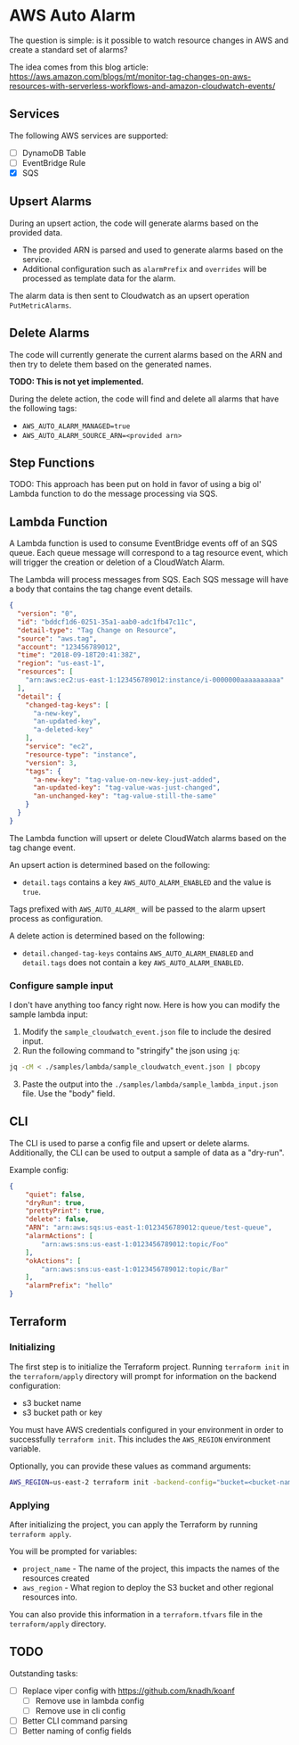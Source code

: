 # AWS Auto Alarm

The question is simple: is it possible to watch resource changes in AWS and create a standard set of alarms?

The idea comes from this blog article:
https://aws.amazon.com/blogs/mt/monitor-tag-changes-on-aws-resources-with-serverless-workflows-and-amazon-cloudwatch-events/

## Services

The following AWS services are supported:

- [ ] DynamoDB Table
- [ ] EventBridge Rule
- [x] SQS

## Upsert Alarms

During an upsert action, the code will generate alarms based on the provided data.

- The provided ARN is parsed and used to generate alarms based on the service.
- Additional configuration such as `alarmPrefix` and `overrides` will be processed as template data for the alarm.

The alarm data is then sent to Cloudwatch as an upsert operation `PutMetricAlarms`.

## Delete Alarms

The code will currently generate the current alarms based on the ARN and then try to delete them based on the generated names.

**TODO: This is not yet implemented.**

During the delete action, the code will find and delete all alarms that have the following tags:

- `AWS_AUTO_ALARM_MANAGED=true`
- `AWS_AUTO_ALARM_SOURCE_ARN=<provided arn>`

## Step Functions

TODO: This approach has been put on hold in favor of using a big ol' Lambda function to do the message processing via SQS.

## Lambda Function

A Lambda function is used to consume EventBridge events off of an SQS queue.
Each queue message will correspond to a tag resource event, which will trigger the creation or deletion of a CloudWatch Alarm.

The Lambda will process messages from SQS.
Each SQS message will have a body that contains the tag change event details.

```json
{
  "version": "0",
  "id": "bddcf1d6-0251-35a1-aab0-adc1fb47c11c",
  "detail-type": "Tag Change on Resource",
  "source": "aws.tag",
  "account": "123456789012",
  "time": "2018-09-18T20:41:38Z",
  "region": "us-east-1",
  "resources": [
    "arn:aws:ec2:us-east-1:123456789012:instance/i-0000000aaaaaaaaaa"
  ],
  "detail": {
    "changed-tag-keys": [
      "a-new-key",
      "an-updated-key",
      "a-deleted-key"
    ],
    "service": "ec2",
    "resource-type": "instance",
    "version": 3,
    "tags": {
      "a-new-key": "tag-value-on-new-key-just-added",
      "an-updated-key": "tag-value-was-just-changed",
      "an-unchanged-key": "tag-value-still-the-same"
    }
  }
}
```

The Lambda function will upsert or delete CloudWatch alarms based on the tag change event.

An upsert action is determined based on the following:

- `detail.tags` contains a key `AWS_AUTO_ALARM_ENABLED` and the value is `true`.

Tags prefixed with `AWS_AUTO_ALARM_` will be passed to the alarm upsert process as configuration.

A delete action is determined based on the following:

- `detail.changed-tag-keys` contains `AWS_AUTO_ALARM_ENABLED` and `detail.tags` does not contain a key `AWS_AUTO_ALARM_ENABLED`.

### Configure sample input

I don't have anything too fancy right now.
Here is how you can modify the sample lambda input:

1. Modify the `sample_cloudwatch_event.json` file to include the desired input.
2. Run the following command to "stringify" the json using `jq`:

```bash
jq -cM < ./samples/lambda/sample_cloudwatch_event.json | pbcopy
```

3. Paste the output into the `./samples/lambda/sample_lambda_input.json` file. Use the "body" field.

## CLI

The CLI is used to parse a config file and upsert or delete alarms.
Additionally, the CLI can be used to output a sample of data as a "dry-run".

Example config:

```json
{
    "quiet": false,
    "dryRun": true,
    "prettyPrint": true,
    "delete": false,
    "ARN": "arn:aws:sqs:us-east-1:0123456789012:queue/test-queue",
    "alarmActions": [
        "arn:aws:sns:us-east-1:0123456789012:topic/Foo"
    ],
    "okActions": [
        "arn:aws:sns:us-east-1:0123456789012:topic/Bar"
    ],
    "alarmPrefix": "hello"
}
```
## Terraform

### Initializing

The first step is to initialize the Terraform project.
Running `terraform init` in the `terraform/apply` directory will prompt for information on the backend configuration:

- s3 bucket name
- s3 bucket path or key

You must have AWS credentials configured in your environment in order to successfully `terraform init`.
This includes the `AWS_REGION` environment variable.

Optionally, you can provide these values as command arguments:

```bash
AWS_REGION=us-east-2 terraform init -backend-config="bucket=<bucket-name>" -backend-config="key=<path>"
```

### Applying

After initializing the project, you can apply the Terraform by running `terraform apply`.

You will be prompted for variables:

- `project_name` - The name of the project, this impacts the names of the resources created
- `aws_region` - What region to deploy the S3 bucket and other regional resources into.

You can also provide this information in a `terraform.tfvars` file in the `terraform/apply` directory.


## TODO

Outstanding tasks:

- [ ] Replace viper config with https://github.com/knadh/koanf
  - [ ] Remove use in lambda config
  - [ ] Remove use in cli config
- [ ] Better CLI command parsing
- [ ] Better naming of config fields
